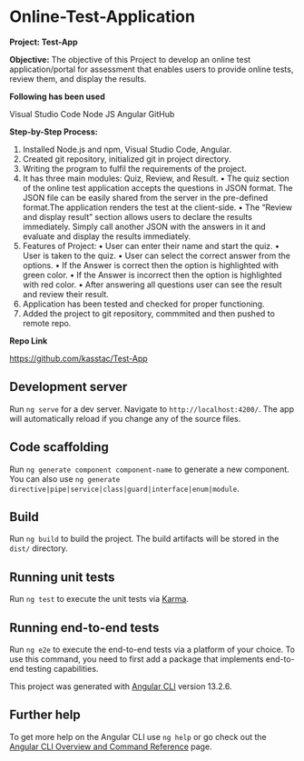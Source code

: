 # Online-Test-Application

**Project: Test-App**

**Objective:**
The objective of this Project to develop an online test application/portal for assessment that enables users to provide online tests, review them, and display the results.

**Following has been used**

Visual Studio Code
Node JS
Angular
GitHub

**Step-by-Step Process:**

1. Installed Node.js and npm, Visual Studio Code, Angular.
2. Created git repository, initialized git in project directory.
3. Writing the program to fulfil the requirements of the project.
4. It has three main modules: Quiz, Review, and Result.
   • The quiz section of the online test application accepts the questions in JSON format. The JSON file can be easily shared from the server in the pre-defined format.The application renders the test at the client-side.
   • The “Review and display result” section allows users to declare the results immediately. Simply call another JSON with the answers in it and evaluate and display the results immediately.
5. Features of Project:
   • User can enter their name and start the quiz.
   • User is taken to the quiz.
   • User can select the correct answer from the options.
   • If the Answer is correct then the option is highlighted with green color.
   • If the Answer is incorrect then the option is highlighted with red color.
   • After answering all questions user can see the result and review their result.
6. Application has been tested and checked for proper functioning.
7. Added the project to git repository, commmited and then pushed to remote repo.

**Repo Link**

https://github.com/kasstac/Test-App

## Development server

Run `ng serve` for a dev server. Navigate to `http://localhost:4200/`. The app will automatically reload if you change any of the source files.

## Code scaffolding

Run `ng generate component component-name` to generate a new component. You can also use `ng generate directive|pipe|service|class|guard|interface|enum|module`.

## Build

Run `ng build` to build the project. The build artifacts will be stored in the `dist/` directory.

## Running unit tests

Run `ng test` to execute the unit tests via [Karma](https://karma-runner.github.io).

## Running end-to-end tests

Run `ng e2e` to execute the end-to-end tests via a platform of your choice. To use this command, you need to first add a package that implements end-to-end testing capabilities.

This project was generated with [Angular CLI](https://github.com/angular/angular-cli) version 13.2.6.

## Further help

To get more help on the Angular CLI use `ng help` or go check out the [Angular CLI Overview and Command Reference](https://angular.io/cli) page.
